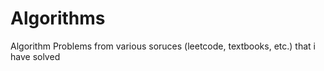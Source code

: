 # Algorithms

Algorithm Problems from various soruces (leetcode, textbooks, etc.) that i have solved
